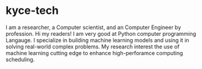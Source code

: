 # kyce-tech
I am a researcher, a Computer scientist, and an Computer Engineer by profession. 
Hi my readers!
I am very good at Python computer programming Langauge. I specialize in building machine learning models and using it in solving real-world complex problems. My research interest the use of machine learning cutting edge to enhance high-perforamce computing scheduling.  
